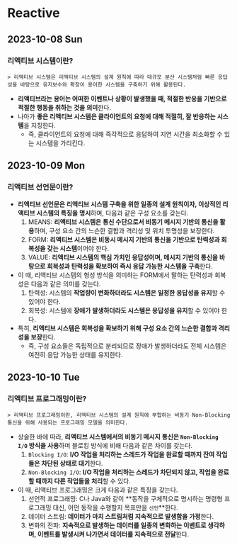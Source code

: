 # Reactive
## 2023-10-08 Sun
### 리액티브 시스템이란?
```
> 리액티브 시스템은 리액티브 시스템의 설계 원칙에 따라 대규모 분산 시스템처럼 빠른 응답성을 바탕으로 유지보수와 확장이 용이한 시스템을 구축하기 위해 활용된다.
```
* **리액티브라는 용어는 어떠한 이벤트나 상황이 발생했을 때, 적절한 반응을 기반으로 적절한 행동을 취하는 것을 의미**한다.
* 나아가 **좋은 리액티브 시스템은 클라이언트의 요청에 대해 적절히, 잘 반응하는 시스템**을 지칭한다.
  * 즉, 클라이언트의 요청에 대해 즉각적으로 응답하여 지연 시간을 최소화할 수 있는 시스템을 가리킨다.

## 2023-10-09 Mon
### 리액티브 선언문이란?
* **리액티브 선언문은 리액티브 시스템 구축을 위한 일종의 설계 원칙이자, 이상적인 리액티브 시스템의 특징을 명시**하며, 다음과 같은 구성 요소를 갖는다.
  1. MEANS: **리액티브 시스템은 통신 수단으로서 비동기 메시지 기반의 통신을 활용**하며, 구성 요소 간의 느슨한 결합과 격리성 및 위치 투명성을 보장한다.
  2. FORM: **리액티브 시스템은 비동시 메시지 기반의 통신을 기반으로 탄력성과 회복성을 갖는 시스템**이어야 한다.
  3. VALUE: **리액티브 시스템의 핵심 가치인 응답성이며, 메시지 기반의 통신을 바탕으로 회복성과 탄력성을 확보하여 즉시 응답 가능한 시스템을 구축**한다.
* 이 때, 리액티브 시스템의 형성 방식을 의미하는 FORM에서 말하는 탄력성과 회복성은 다음과 같은 의미를 갖는다.
  1. 탄력성: 시스템의 **작업량이 변화하더라도 시스템은 일정한 응답성을 유지**할 수 있어야 한다.
  2. 회복성: 시스템에 **장애가 발생하더라도 시스템은 응답성을 유지**할 수 있어야 한다.
* 특히, **리액티브 시스템은 회복성을 확보하기 위해 구성 요소 간의 느슨한 결합과 격리성을 보장**한다.
  * 즉, 구성 요소들은 독립적으로 분리되므로 장애가 발생하더라도 전체 시스템은 여전히 응답 가능한 상태를 유지한다.

## 2023-10-10 Tue
### 리액티브 프로그래밍이란?
```
> 리액티브 프로그래밍이란, 리액티브 시스템의 설계 원칙에 부합하는 비동기 Non-Blocking 통신을 위해 사용되는 프로그래밍 모델을 의미한다.
```
* 상술한 바에 따라, **리액티브 시스템에서의 비동기 메시지 통신은 `Non-Blocking I/O` 방식을 사용**하며 블로킹 방식에 비해 다음과 같은 차이를 갖는다.
  1. `Blocking I/O`: **I/O 작업을 처리하는 스레드가 작업을 완료할 때까지 잔여 작업들은 차단된 상태로 대기**한다.
  2. `Non-Blocking I/O`: **I/O 작업을 처리하는 스레드가 차단되지 않고, 작업을 완료할 때까지 다른 작업들을 처리**할 수 있다.
* 이 때, 리액티브 프로그래밍은 크게 다음과 같은 특징을 갖는다.
  1. 선언적 프로그래밍: C나 Java와 같이 **동작을 구체적으로 명시하는 명령형 프로그래밍 대신, 어떤 동작을 수행할지 목표만을 `선언`**한다.
  2. 데이터 스트림: **데이터가 마치 스트림처럼 지속적으로 발생함을 가정**한다.
  3. 변화의 전파: **지속적으로 발생하는 데이터를 일종의 변화하는 이벤트로 생각하며, 이벤트를 발생시켜 나가면서 데이터를 지속적으로 전달**한다.